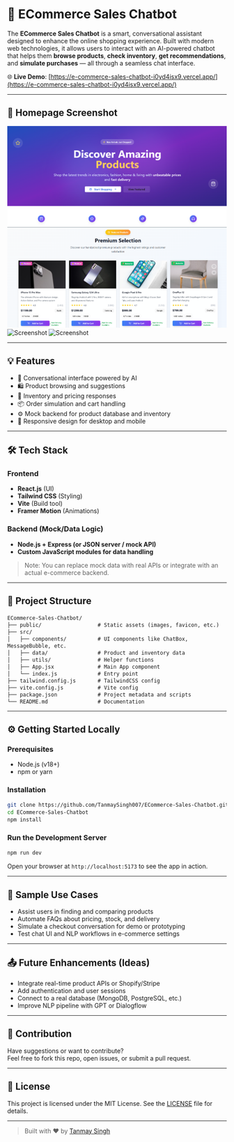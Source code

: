 # 🛒 ECommerce Sales Chatbot

The **ECommerce Sales Chatbot** is a smart, conversational assistant designed to enhance the online shopping experience. Built with modern web technologies, it allows users to interact with an AI-powered chatbot that helps them **browse products**, **check inventory**, **get recommendations**, and **simulate purchases** — all through a seamless chat interface.

🌐 **Live Demo**: [https://e-commerce-sales-chatbot-i0yd4isx9.vercel.app/](https://e-commerce-sales-chatbot-i0yd4isx9.vercel.app/)

---

## 📸 Homepage Screenshot

![Homepage Screenshot](https://github.com/TanmaySingh007/ECommerce-Sales-Chatbot/blob/f6b865e0ae9f23efdfe824b0271cc6a2a33e297c/bot%201.png)
![Homepage Screenshot](https://github.com/TanmaySingh007/ECommerce-Sales-Chatbot/blob/188b3780b588f3368473dcbdf9ed472ed884852c/bot%202.png)
![Screenshot](https://github.com/TanmaySingh007/ECommerce-Sales-Chatbot/blob/main/public/screenshot.png)
![Screenshot](https://github.com/TanmaySingh007/ECommerce-Sales-Chatbot/blob/main/public/screenshot.png)
<!-- Make sure you upload the screenshot to your repo's /public or root folder and update the link accordingly -->

---

## 💡 Features

- 💬 Conversational interface powered by AI
- 🛍️ Product browsing and suggestions
- 🧾 Inventory and pricing responses
- 📦 Order simulation and cart handling
- ⚙️ Mock backend for product database and inventory
- 📱 Responsive design for desktop and mobile

---

## 🛠️ Tech Stack

### Frontend
- **React.js** (UI)
- **Tailwind CSS** (Styling)
- **Vite** (Build tool)
- **Framer Motion** (Animations)

### Backend (Mock/Data Logic)
- **Node.js + Express (or JSON server / mock API)**
- **Custom JavaScript modules for data handling**

> Note: You can replace mock data with real APIs or integrate with an actual e-commerce backend.

---

## 📂 Project Structure

```
ECommerce-Sales-Chatbot/
├── public/                  # Static assets (images, favicon, etc.)
├── src/
│   ├── components/          # UI components like ChatBox, MessageBubble, etc.
│   ├── data/                # Product and inventory data
│   ├── utils/               # Helper functions
│   ├── App.jsx              # Main App component
│   └── index.js             # Entry point
├── tailwind.config.js       # TailwindCSS config
├── vite.config.js           # Vite config
├── package.json             # Project metadata and scripts
└── README.md                # Documentation
```

---

## ⚙️ Getting Started Locally

### Prerequisites

- Node.js (v18+)
- npm or yarn

### Installation

```bash
git clone https://github.com/TanmaySingh007/ECommerce-Sales-Chatbot.git
cd ECommerce-Sales-Chatbot
npm install
```

### Run the Development Server

```bash
npm run dev
```

Open your browser at `http://localhost:5173` to see the app in action.

---

## 🧪 Sample Use Cases

- Assist users in finding and comparing products
- Automate FAQs about pricing, stock, and delivery
- Simulate a checkout conversation for demo or prototyping
- Test chat UI and NLP workflows in e-commerce settings

---

## 📤 Future Enhancements (Ideas)

- Integrate real-time product APIs or Shopify/Stripe
- Add authentication and user sessions
- Connect to a real database (MongoDB, PostgreSQL, etc.)
- Improve NLP pipeline with GPT or Dialogflow

---

## 🙌 Contribution

Have suggestions or want to contribute?  
Feel free to fork this repo, open issues, or submit a pull request.

---

## 📄 License

This project is licensed under the MIT License. See the [LICENSE](./LICENSE) file for details.

---

> Built with ❤️ by [Tanmay Singh](https://www.linkedin.com/in/tanmay-singh-228097272/)
